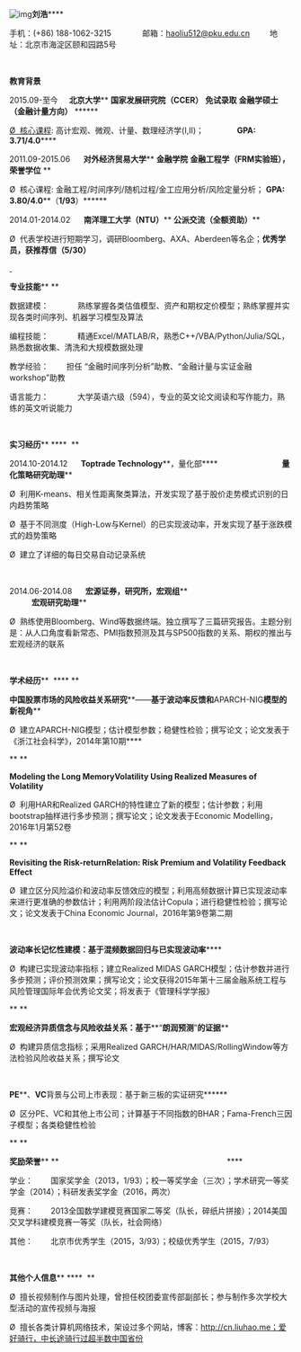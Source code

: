 ![img](file://localhost/Users/Hao/Library/Group%20Containers/UBF8T346G9.Office/msoclip1/01/clip_image002.gif)**刘浩******

手机：(+86) 188-1062-3215              邮箱：[haoliu512@pku.edu.cn](mailto:haoliu512@pku.edu.cn)         地址：北京市海淀区颐和园路5号

 

**教育背景**                                                                                       

2015.09-至今      **北京大学**** ****国家发展研究院（****CCER****）**** ****免试录取**** ****金融学硕士（金融计量方向）**** ******

[Ø  核心课程](undefined): 高计宏观、微观、计量、数理经济学(Ⅰ,Ⅱ)；               **GPA: 3.71/4.0******

2011.09-2015.06      **对外经济贸易大学**** ****金融学院**** ****金融工程学（****FRM****实验班），荣誉学位**** **

Ø  核心课程: 金融工程/时间序列/随机过程/金工应用分析/风险定量分析； **GPA: 3.80/4.0****（****1/93****）******

2014.01-2014.02      **南洋理工大学（****NTU****）**** ****公派交流（全额资助）******

Ø  代表学校进行短期学习，调研Bloomberg、AXA、Aberdeen等名企；**优秀学员，获推荐信（****5/30****）**

[ ](undefined)

**专业技能**** **                                                                       

数据建模：             熟练掌握各类估值模型、资产和期权定价模型；熟练掌握并实现各类时间序列、机器学习模型及算法

编程技能：             精通Excel/MATLAB/R，熟悉C++/VBA/Python/Julia/SQL，熟悉数据收集、清洗和大规模数据处理

教学经验：        担任 “金融时间序列分析”助教、“金融计量与实证金融workshop”助教

语言能力：             大学英语六级（594），专业的英文论文阅读和写作能力，熟练的英文听说能力

 

**实习经历**** ****  **                                                                     

2014.10-2014.12      **Toptrade Technology****，量化部****                             ****量化策略研究助理******

Ø  利用K-means、相关性距离聚类算法，开发实现了基于股价走势模式识别的日内趋势策略

Ø  基于不同测度（High-Low与Kernel）的已实现波动率，开发实现了基于涨跌模式的趋势策略

Ø  建立了详细的每日交易自动记录系统

 

2014.06-2014.08      **宏源证券，研究所，宏观组****                                                         ****宏观研究助理******

Ø  熟练使用Bloomberg、Wind等数据终端。独立撰写了三篇研究报告。主题分别是：从人口角度看新常态、PMI指数预测及其与SP500指数的关系、期权的推出与宏观经济的联系

 

**学术经历****  **** **                                                                    

**中国股票市场的风险收益关系研究****——****基于波动率反馈和****APARCH-NIG****模型的新视角******

Ø  建立APARCH-NIG模型；估计模型参数；稳健性检验；撰写论文；论文发表于《浙江社会科学》，2014年第10期****

** **

**Modeling the Long MemoryVolatility Using Realized Measures of Volatility**

Ø  利用HAR和Realized GARCH的特性建立了新的模型；估计参数；利用bootstrap抽样进行多步预测；撰写论文；论文发表于Economic Modelling，2016年1月第52卷

** **

**Revisiting the Risk-returnRelation: Risk Premium and Volatility Feedback Effect**

Ø  建立区分风险溢价和波动率反馈效应的模型；利用高频数据计算已实现波动率来进行更准确的参数估计；利用两阶段法估计Copula；进行稳健性检验；撰写论文；论文发表于China Economic Journal，2016年第9卷第二期

 

**波动率长记忆性建模：基于混频数据回归与已实现波动率******

Ø  构建已实现波动率指标；建立Realized MIDAS GARCH模型；估计参数并进行多步预测；评价预测效果；撰写论文；论文获得2015年第十三届金融系统工程与风险管理国际年会优秀论文奖；将发表于《管理科学学报》

** **

**宏观经济异质信念与风险收益关系：基于****“****朗润预测****”****的证据******

Ø  构建异质信念指标；采用Realized GARCH/HAR/MIDAS/RollingWindow等方法检验风险收益关系；撰写论文

 

**PE****、****VC****背景与公司上市表现：基于新三板的实证研究******

Ø  区分PE、VC和其他上市公司；计算基于不同指数的BHAR；Fama-French三因子模型；各类稳健性检验

** **

**奖励荣誉**** **                                                                            ****

学业：        国家奖学金（2013，1/93）；校一等奖学金（三次）；学术研究一等奖学金（2014）；科研发表奖学金（2016，两次）

竞赛：        2013全国数学建模竞赛国家二等奖（队长，碎纸片拼接）；2014美国交叉学科建模竞赛一等奖（队长，社会网络）

其他：        北京市优秀学生（2015，3/93）；校级优秀学生（2015，7/93） 

 

**其他个人信息**** ****  **                                                                    

Ø  擅长视频制作与图片处理，曾担任校团委宣传部副部长；参与制作多次学校大型活动的宣传视频与海报

Ø  擅长各类计算机网络技术，架设过多个网站，博客：http://cn.liuhao.me；爱好骑行，中长途骑行过超半数中国省份

